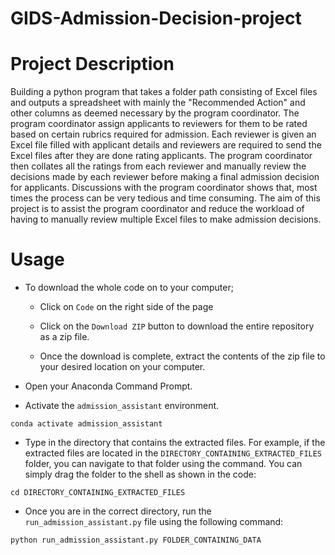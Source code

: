 # GIDS-Admission-Decision-project

# Project Description

Building a python program that takes a folder path consisting of Excel files and outputs a spreadsheet with mainly the "Recommended Action" and other columns as deemed necessary by the program coordinator. The program coordinator assign applicants to reviewers for them to be rated based on certain rubrics required for admission. Each reviewer is given an Excel file filled with applicant details and reviewers are required to send the Excel files after they are done rating applicants. The program coordinator then collates all the ratings from each reviewer and manually review the decisions made by each reviewer before making a final admission decision for applicants. Discussions with the program coordinator shows that, most times the process can be very tedious and time consuming. The aim of this project is to assist the program coordinator and reduce the workload of having to manually review multiple Excel files to make admission decisions.



# Usage
+ To download the whole code on to your computer;
  
  - Click on `Code` on the right side of the page
  
  - Click on the `Download ZIP` button to download the entire repository as a zip file.
 
  - Once the download is complete, extract the contents of the zip file to your desired location on your computer. 
  
+ Open your Anaconda Command Prompt.

+ Activate the `admission_assistant` environment.
```
conda activate admission_assistant
```

+ Type in the directory that contains the extracted files. For example, if the extracted files are located in the `DIRECTORY_CONTAINING_EXTRACTED_FILES` folder, you can navigate to that folder using the command. You can simply drag the folder to the shell as shown in the code:
```
cd DIRECTORY_CONTAINING_EXTRACTED_FILES
```

+ Once you are in the correct directory, run the `run_admission_assistant.py` file using the following command:
```
python run_admission_assistant.py FOLDER_CONTAINING_DATA
```
